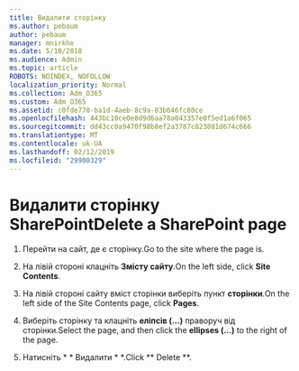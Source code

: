 ```yaml
---
title: Видалити сторінку
ms.author: pebaum
author: pebaum
manager: mnirkhe
ms.date: 5/18/2018
ms.audience: Admin
ms.topic: article
ROBOTS: NOINDEX, NOFOLLOW
localization_priority: Normal
ms.collection: Adm_O365
ms.custom: Adm_O365
ms.assetid: c0fde770-ba1d-4aeb-8c9a-83b646fc80ce
ms.openlocfilehash: 443bc10ce0e8d9d6aa78a043357e0f5ed1a6f065
ms.sourcegitcommit: dd43cc0a9470f98b8ef2a3787c823801d674c666
ms.translationtype: MT
ms.contentlocale: uk-UA
ms.lasthandoff: 02/12/2019
ms.locfileid: "29900329"
---
```

# <a name="delete-a-sharepoint-page"></a><span data-ttu-id="66755-102">Видалити сторінку SharePoint</span><span class="sxs-lookup"><span data-stu-id="66755-102">Delete a SharePoint page</span></span>

1. <span data-ttu-id="66755-103">Перейти на сайт, де є сторінку.</span><span class="sxs-lookup"><span data-stu-id="66755-103">Go to the site where the page is.</span></span>
    
2. <span data-ttu-id="66755-104">На лівій стороні клацніть **Змісту сайту**.</span><span class="sxs-lookup"><span data-stu-id="66755-104">On the left side, click **Site Contents**.</span></span> 
    
3. <span data-ttu-id="66755-105">На лівій стороні сайту вміст сторінки виберіть пункт **сторінки**.</span><span class="sxs-lookup"><span data-stu-id="66755-105">On the left side of the Site Contents page, click **Pages**.</span></span> 
    
4. <span data-ttu-id="66755-106">Виберіть сторінку та клацніть **еліпсів (...)** праворуч від сторінки.</span><span class="sxs-lookup"><span data-stu-id="66755-106">Select the page, and then click the **ellipses (...)** to the right of the page.</span></span> 
    
5. <span data-ttu-id="66755-107">Натисніть \* \* Видалити \* \*.</span><span class="sxs-lookup"><span data-stu-id="66755-107">Click \*\* Delete \*\*.</span></span> 
    

